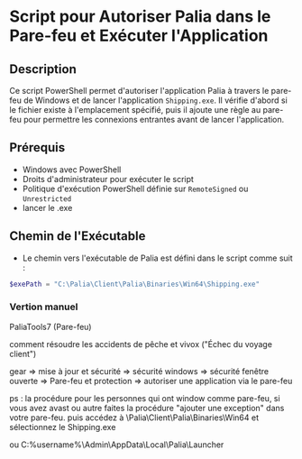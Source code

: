 # Script pour Autoriser Palia dans le Pare-feu et Exécuter l'Application

## Description

Ce script PowerShell permet d'autoriser l'application Palia à travers le pare-feu de Windows et de lancer l'application `Shipping.exe`. Il vérifie d'abord si le fichier existe à l'emplacement spécifié, puis il ajoute une règle au pare-feu pour permettre les connexions entrantes avant de lancer l'application.

## Prérequis

- Windows avec PowerShell
- Droits d'administrateur pour exécuter le script
- Politique d'exécution PowerShell définie sur `RemoteSigned` ou `Unrestricted`
- lancer le .exe


## Chemin de l'Exécutable

- Le chemin vers l'exécutable de Palia est défini dans le script comme suit :

```powershell
$exePath = "C:\Palia\Client\Palia\Binaries\Win64\Shipping.exe"
```

### Vertion manuel 

PaliaTools7 (Pare-feu)

comment résoudre les accidents de pêche et vivox ("Échec du voyage client")

gear => mise à jour et sécurité => sécurité windows => sécurité fenêtre ouverte => Pare-feu et protection => autoriser une application via le pare-feu

ps : la procédure pour les personnes qui ont window comme pare-feu, si vous avez avast ou autre faites la procédure "ajouter une exception" dans votre pare-feu. 
puis accédez à \Palia\Client\Palia\Binaries\Win64 et sélectionnez le Shipping.exe

ou C:\%username%\Admin\AppData\Local\Palia\Launcher 
